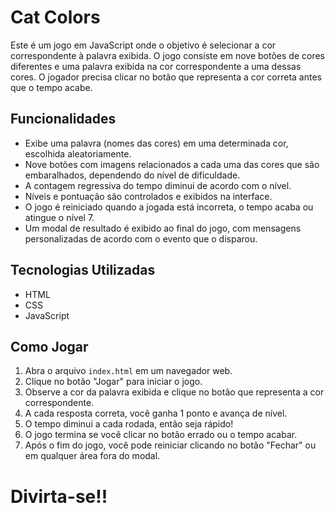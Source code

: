 # Cat Colors

Este é um jogo em JavaScript onde o objetivo é selecionar a cor correspondente à palavra exibida. O jogo consiste em nove botões de cores diferentes e uma palavra exibida na cor correspondente a uma dessas cores. O jogador precisa clicar no botão que representa a cor correta antes que o tempo acabe.

## Funcionalidades

- Exibe uma palavra (nomes das cores) em uma determinada cor, escolhida aleatoriamente.
- Nove botões com imagens relacionados a cada uma das cores que são embaralhados, dependendo do nível de dificuldade.
- A contagem regressiva do tempo diminui de acordo com o nível.
- Níveis e pontuação são controlados e exibidos na interface.
- O jogo é reiniciado quando a jogada está incorreta, o tempo acaba ou atingue o nível 7.
- Um modal de resultado é exibido ao final do jogo, com mensagens personalizadas de acordo com o evento que o disparou.

## Tecnologias Utilizadas

- HTML
- CSS
- JavaScript

## Como Jogar

1. Abra o arquivo `index.html` em um navegador web.
2. Clique no botão "Jogar" para iniciar o jogo.
3. Observe a cor da palavra exibida e clique no botão que representa a cor correspondente.
4. A cada resposta correta, você ganha 1 ponto e avança de nível.
5. O tempo diminui a cada rodada, então seja rápido!
6. O jogo termina se você clicar no botão errado ou o tempo acabar.
7. Após o fim do jogo, você pode reiniciar clicando no botão "Fechar" ou em qualquer área fora do modal.

# Divirta-se!!
